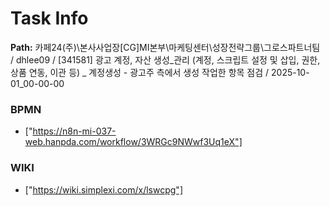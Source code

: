 # Task Info

**Path:** 카페24(주)\본사사업장\[CG]MI본부\마케팅센터\성장전략그룹\그로스파트너팀 / dhlee09 / [341581] 광고 계정, 자산 생성_관리 (계정, 스크립트 설정 및 삽입, 권한, 상품 연동, 이관 등) _ 계정생성 - 광고주 측에서 생성 작업한 항목 점검 / 2025-10-01_00-00-00

### BPMN
- ["https://n8n-mi-037-web.hanpda.com/workflow/3WRGc9NWwf3Uq1eX"]

### WIKI
- ["https://wiki.simplexi.com/x/lswcpg"]

